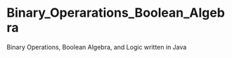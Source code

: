 # Binary_Operarations_Boolean_Algebra
Binary Operations, Boolean Algebra, and Logic written in Java

